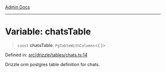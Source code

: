 [Admin Docs](/)

***

# Variable: chatsTable

> `const` **chatsTable**: `PgTableWithColumns`\<\{ \}\>

Defined in: [src/drizzle/tables/chats.ts:14](https://github.com/Sourya07/talawa-api/blob/61a1911602b2f0aac7635e08ae2918f4f768e8ff/src/drizzle/tables/chats.ts#L14)

Drizzle orm postgres table definition for chats.
